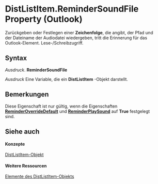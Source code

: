 
# DistListItem.ReminderSoundFile Property (Outlook)

Zurückgeben oder Festlegen einer  **Zeichenfolge**, die angibt, der Pfad und der Dateiname der Audiodatei wiedergeben, tritt die Erinnerung für das Outlook-Element. Lese-/Schreibzugriff.


## Syntax

 _Ausdruck_. **ReminderSoundFile**

 _Ausdruck_ Eine Variable, die ein **DistListItem** -Objekt darstellt.


## Bemerkungen

Diese Eigenschaft ist nur gültig, wenn die Eigenschaften  **[ReminderOverrideDefault](652e4cf9-9183-0940-4376-2a1ba4337bb5.md)** und **[ReminderPlaySound](449c0c37-b0f7-ff42-1ba4-6eabd990e4db.md)** auf **True** festgelegt sind.


## Siehe auch


#### Konzepte


[DistListItem-Objekt](027c3986-abff-d9b1-ecc2-26d60805e952.md)
#### Weitere Ressourcen


[Elemente des DistListItem-Objekts](http://msdn.microsoft.com/library/3ba4af84-ce84-61d9-1bc9-fab41bf6f125%28Office.15%29.aspx)